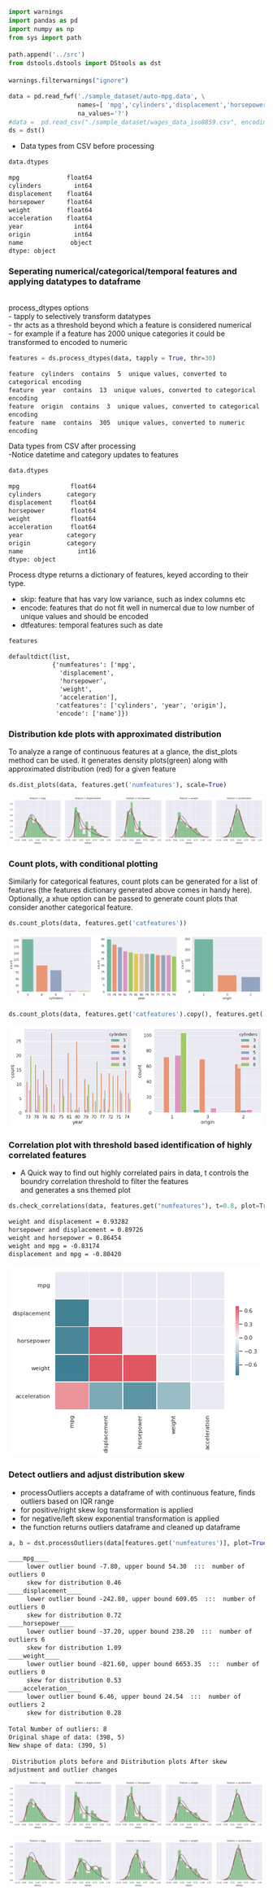 

```python
import warnings
import pandas as pd
import numpy as np
from sys import path

path.append('../src')
from dstools.dstools import DStools as dst

warnings.filterwarnings("ignore")
```


```python
data = pd.read_fwf('./sample_dataset/auto-mpg.data', \
                   names=[ 'mpg','cylinders','displacement','horsepower','weight','acceleration','year','origin','name'], \
                   na_values='?')
#data =  pd.read_csv("./sample_dataset/wages_data_iso8859.csv", encoding='ISO-8859-1')
ds = dst()
```

* Data types from CSV before processing 


```python
data.dtypes
```




    mpg             float64
    cylinders         int64
    displacement    float64
    horsepower      float64
    weight          float64
    acceleration    float64
    year              int64
    origin            int64
    name             object
    dtype: object



### Seperating numerical/categorical/temporal features and applying datatypes to dataframe
<br>
process_dtypes options 
<br>
 - tapply to selectively transform datatypes
<br>
 - thr acts as a threshold beyond which a feature is considered numerical
<br>
 - for example if a feature has 2000 unique categories it could be transformed to encoded to numeric
 <br>


```python
features = ds.process_dtypes(data, tapply = True, thr=30)
```

    feature  cylinders  contains  5  unique values, converted to categorical encoding
    feature  year  contains  13  unique values, converted to categorical encoding
    feature  origin  contains  3  unique values, converted to categorical encoding
    feature  name  contains  305  unique values, converted to numeric encoding


Data types from CSV after processing 
<br>
-Notice datetime and category updates to features


```python
data.dtypes
```




    mpg              float64
    cylinders       category
    displacement     float64
    horsepower       float64
    weight           float64
    acceleration     float64
    year            category
    origin          category
    name               int16
    dtype: object



Process dtype returns a dictionary of features, keyed according to their type. 
 - skip: feature that has vary low variance, such as index columns etc
 - encode: features that do not fit well in numercal due to low number of unique values and should be encoded
 - dtfeatures: temporal features such as date 


```python
features
```




    defaultdict(list,
                {'numfeatures': ['mpg',
                  'displacement',
                  'horsepower',
                  'weight',
                  'acceleration'],
                 'catfeatures': ['cylinders', 'year', 'origin'],
                 'encode': ['name']})



### Distribution kde plots with approximated distribution

To analyze a range of continuous features at a glance, the dist_plots method can be used. It generates density plots(green) along with approximated distribution (red) for a given feature


```python
ds.dist_plots(data, features.get('numfeatures'), scale=True)
```


![png](output_11_0.png)


### Count plots, with conditional plotting 

Similarly for categorical features, count plots can be generated for a list of features (the features dictionary generated above comes in handy here). Optionally, a xhue option can be passed to generate count plots that consider another categorical feature.


```python
ds.count_plots(data, features.get('catfeatures'))
```


![png](output_13_0.png)



```python
ds.count_plots(data, features.get('catfeatures').copy(), features.get('catfeatures').copy()[0])
```


![png](output_14_0.png)


### Correlation plot with threshold based identification of highly correlated features
* A Quick way to find out highly correlated pairs in data,  t controls the boundry correlation threshold to filter the features
<br> and generates a sns themed plot 


```python
ds.check_correlations(data, features.get("numfeatures"), t=0.8, plot=True)
```

    weight and displacement = 0.93282
    horsepower and displacement = 0.89726
    weight and horsepower = 0.86454
    weight and mpg = -0.83174
    displacement and mpg = -0.80420



![png](output_16_1.png)


### Detect outliers and adjust distribution skew 

- processOutliers accepts a dataframe of with continuous feature, finds outliers based on IQR range 
- for positive/right skew log transformation is applied
- for negative/left skew exponential transformation is applied
- the function returns outliers dataframe and cleaned up dataframe


```python
a, b = dst.processOutliers(data[features.get('numfeatures')], plot=True, transform=True)
```

    ____mpg____                        
    	 lower outlier bound -7.80, upper bound 54.30  :::  number of outliers 0                        
    	 skew for distribution 0.46
    ____displacement____                        
    	 lower outlier bound -242.80, upper bound 609.05  :::  number of outliers 0                        
    	 skew for distribution 0.72
    ____horsepower____                        
    	 lower outlier bound -37.20, upper bound 238.20  :::  number of outliers 6                        
    	 skew for distribution 1.09
    ____weight____                        
    	 lower outlier bound -821.60, upper bound 6653.35  :::  number of outliers 0                        
    	 skew for distribution 0.53
    ____acceleration____                        
    	 lower outlier bound 6.46, upper bound 24.54  :::  number of outliers 2                        
    	 skew for distribution 0.28
    
    Total Number of outliers: 8
    Original shape of data: (398, 5)
    New shape of data: (390, 5)
    
     Distribution plots before and Distribution plots After skew adjustment and outlier changes



![png](output_18_1.png)



![png](output_18_2.png)

